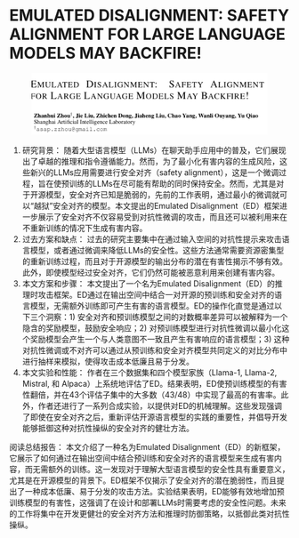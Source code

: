 # EMULATED DISALIGNMENT: SAFETY ALIGNMENT  FOR LARGE LANGUAGE MODELS MAY BACKFIRE!

<figure><img src="../.gitbook/assets/image (4) (1) (1) (1) (1) (1) (1) (1) (1) (1) (1) (1) (1) (1) (1) (1) (1) (1) (1) (1) (1) (1) (1) (1) (1) (1) (1) (1) (1) (1).png" alt=""><figcaption></figcaption></figure>

1. 研究背景： 随着大型语言模型（LLMs）在聊天助手应用中的普及，它们展现出了卓越的推理和指令遵循能力。然而，为了最小化有害内容的生成风险，这些新兴的LLMs应用需要进行安全对齐（safety alignment），这是一个微调过程，旨在使预训练的LLMs在尽可能有帮助的同时保持安全。然而，尤其是对于开源模型，安全对齐已知是脆弱的，先前的工作表明，通过最小的微调就可以“越狱”安全对齐的模型。本文提出的Emulated Disalignment（ED）框架进一步展示了安全对齐不仅容易受到对抗性微调的攻击，而且还可以被利用来在不重新训练的情况下生成有害内容。
2. 过去方案和缺点： 过去的研究主要集中在通过输入空间的对抗性提示来攻击语言模型，或者通过微调来降低LLMs的安全性。这些方法通常需要资源密集型的重新训练过程，而且对于开源模型的输出分布的潜在有害性揭示不够有效。此外，即使模型经过安全对齐，它们仍然可能被恶意利用来创建有害内容。
3. 本文方案和步骤： 本文提出了一个名为Emulated Disalignment（ED）的推理时攻击框架。ED通过在输出空间中结合一对开源的预训练和安全对齐的语言模型，无需额外训练即可产生有害的语言模型。ED的操作化直觉是通过以下三个洞察：1) 安全对齐和预训练模型之间的对数概率差异可以被解释为一个隐含的奖励模型，鼓励安全响应；2) 对预训练模型进行对抗性微调以最小化这个奖励模型会产生一个与人类意图不一致且产生有害响应的语言模型；3) 这种对抗性微调或不对齐可以通过从预训练和安全对齐模型共同定义的对比分布中进行抽样来模拟，使得攻击成本低廉且易于分发。
4. 本文实验和性能： 作者在三个数据集和四个模型家族（Llama-1, Llama-2, Mistral, 和 Alpaca）上系统地评估了ED。结果表明，ED使预训练模型的有害性翻倍，并在43个评估子集中的大多数（43/48）中实现了最高的有害率。此外，作者还进行了一系列合成实验，以提供对ED的机械理解。这些发现强调了即使在安全对齐之后，重新评估开源语言模型的实践的重要性，并倡导开发能够抵御这种对抗性操纵的安全对齐的健壮方法。

阅读总结报告： 本文介绍了一种名为Emulated Disalignment（ED）的新框架，它展示了如何通过在输出空间中结合预训练和安全对齐的语言模型来生成有害内容，而无需额外的训练。这一发现对于理解大型语言模型的安全性具有重要意义，尤其是在开源模型的背景下。ED框架不仅揭示了安全对齐的潜在脆弱性，而且提出了一种成本低廉、易于分发的攻击方法。实验结果表明，ED能够有效地增加预训练模型的有害性，这强调了在设计和部署LLMs时需要考虑的安全性问题。未来的工作将集中在开发更健壮的安全对齐方法和推理时防御策略，以抵御此类对抗性操纵。
